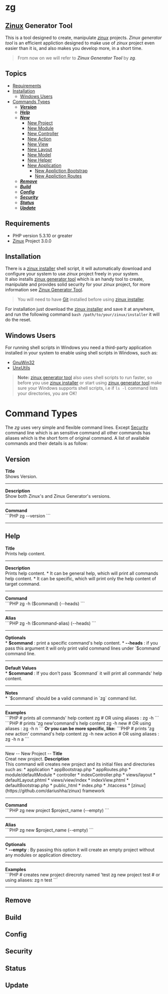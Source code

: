 zg
==

[Zinux](https://github.com/dariushha/zinux) Generator Tool
--
This is a tool designed to create, manipulate <i>[zinux](https://github.com/dariushha/zinux)</i> projects. <i>Zinux generator tool</i> is an efficient appliction designed to make use of <i>zinux</i>
project even easier than it is, and also makes you develop more, in a short time.<br />

> From now on we will refer to <b><i>Zinux Generator Tool</i></b> by <b><i>zg</i></b>. 

Topics
--
* [Requirements](#requirements)
* [Installation](#installation)
  * [Windows Users](#windows-users) 
* [Commands Types](#command-types)
	* [<b><i>Version</i></b>](#version)
	* [<b><i>Help</i></b>](#help)
	* [<b><i>New</i></b>](#new)
		* [New Project](#new-project)
		* [New Module](#new-module)
		* [New Controller](#new-controller)
		* [New Action](#new-action)
		* [New View](#new-view)
		* [New Layout](#new-layout)
		* [New Model](#new-model)
		* [New Helper](#new-helper)
		* [New Application](#new-application)
			* [New Appliction Bootstrap](#new-application-bootstrap)
			* [New Appliction Routes](#new-application-routes)
	* [<b><i>Remove</i></b>](#remove)
	* [<b><i>Build</i></b>](#build)
	* [<b><i>Config</i></b>](#config)
	* [<b><i>Security</i></b>](#security)
	* [<b><i>Status</i></b>](#status)
	* [<b><i>Update</i></b>](#update)

Requirements
--
* PHP version 5.3.10 or greater
* [Zinux](https://github.com/dariushha/zinux) Project 3.0.0

Installation
--
There is a [zinux installer](https://raw.github.com/dariushha/zinux/master/zinux-installer) shell script, it will 
automatically download and configure your system to use <i>zinux</i> project freely in your system.<br />
It also installs [zinux generator tool](https://github.com/dariushha/zg) which is an handy tool to create, manipulate
and provides solid security for your <i>zinux</i> project, for more information see
[Zinux Generator Tool](#zinux-generator-tool).

> You will need to have [Git](http://git-scm.com/) installed before using
[zinux installer](https://raw.github.com/dariushha/zinux/master/zinux-installer). 

For installation just download the [zinux installer](https://raw.github.com/dariushha/zinux/master/zinux-installer) 
and save it at anywhere, and run the following command `bash /path/to/your/zinux/installer` it will do the reset. 

Windows Users
--
For running shell scripts in Windows you need a third-party application installed in your system 
to enable using shell scripts in Windows, such as:
* [GnuWin32](http://gnuwin32.sourceforge.net/)
* [UnxUtils](http://unxutils.sourceforge.net/)

> <b>Note:</b> [zinux generator tool](https://github.com/dariushha/zg) also uses shell scripts to run faster, 
so before you use [zinux installer](https://raw.github.com/dariushha/zinux/master/zinux-installer) or start using
[zinux generator tool](https://github.com/dariushha/zg) make sure your Windows supports shell scripts, i.e if 
`ls -l` command lists your directories, you are OK! 

Command Types
==
The <i>zg</i> uses very simple and flexible command lines. Except [Security](#security) command line which is an 
sensitive command all other commands has aliases which is the short form of original command. A list of available 
commands and their details is as follow:<br />

Version
--
<b>Title</b><br />
Shows Version.
<hr />
<b>Description</b><br />
Show both Zinux's and Zinux Generator's versions.
<hr />
<b>Command</b><br />
```PHP
zg --version
```
<hr />

Help
--
<b>Title</b><br />
Prints help content.
<hr />
<b>Description</b><br />
Prints help content.
* It can be general help, which will print all commands help content.
* It can be specific, which will print only the help content of target command.
<hr /> 
<b>Command</b><br />
```PHP
zg -h ($command) (--heads)
```
<hr />
<b>Alias</b><br />
```PHP
zg -h ($command-alias) (--heads)
```
<hr />
<b>Optionals</b><br />
* <b>$command</b> : print a specific command's help content.
* <b>--heads</b>  : if you pass this argument it will only print valid command lines under `$command` command line.
<hr />
<b>Default Values</b><br />
* <b>$command</b> : If you don't pass `$command` it will print all commands' help content. 
<hr />
<b>Notes</b><br />
* `$command` should be a valid command in `zg` command list.
<hr />
<b>Examples</b><br />
```PHP
# prints all commands' help content
zg
# OR using aliases :
zg -h
```
```PHP
# prints 'zg new'command's help content
zg -h new 
# OR using aliases :
zg -h n
```
<b>Or you can be more specific, like:</b>
```PHP
# prints 'zg new action' command's help content
zg -h new action
# OR using aliases :
zg -h n a
```
<hr />
New
--
New Project
--
<b>Title</b><br />
Creat new project.
<b>Description</b><br />
This command will creates new project and its initial files and directories such as:
* application
	* appBootstrap.php
	* appRoutes.php 
* module/defaultModule
	* controller
		* indexController.php
	* views/layout
		* defaultLayout.phtml
	* views/view/index
		* indexView.phtml
	* defaultBootstrap.php	
* public_html
	* index.php
	* .htaccess
* [zinux](https://github.com/dariushha/zinux) framework
<hr />
<b>Command</b><br />
```PHP
zg new project $project_name (--empty)
```
<hr />
<b>Alias</b><br />
```PHP
zg new $project_name (--empty)
```
<hr />
<b>Optionals</b><br />
* <b>--empty</b> : By passing this option it will create an empty project without any modules or application directory.
<hr /> 
<b>Examples</b><br />
```PHP
# creates new project direcroty named 'test
zg new project test
# or using aliases: 
zg n test
```
<hr />

Remove
--
Build
--
Config
--
Security
--
Status
--
Update
--
